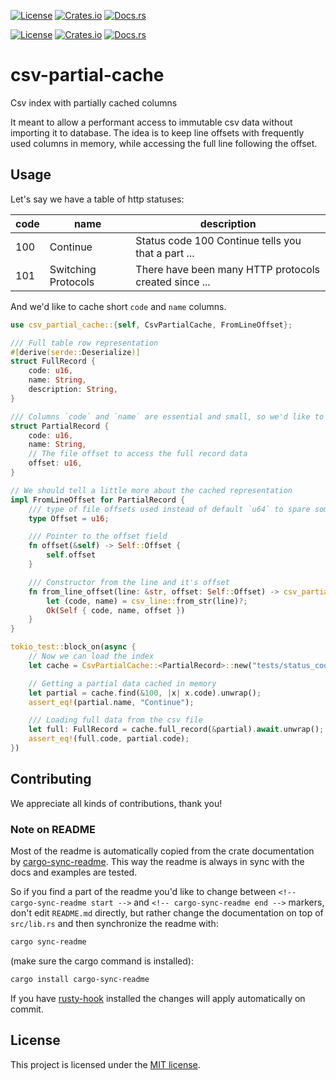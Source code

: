 [![License](https://img.shields.io/crates/l/csv-partial-cache.svg)](https://choosealicense.com/licenses/mit/)
[![Crates.io](https://img.shields.io/crates/v/csv-partial-cache.svg)](https://crates.io/crates/csv-partial-cache)
[![Docs.rs](https://docs.rs/csv-partial-cache/badge.svg)](https://docs.rs/csv-partial-cache)

[![License](https://img.shields.io/crates/l/{{project-name}}.svg)](https://choosealicense.com/licenses/mit/)
[![Crates.io](https://img.shields.io/crates/v/{{project-name}}.svg)](https://crates.io/crates/{{project-name}})
[![Docs.rs](https://docs.rs/{{project-name}}/badge.svg)](https://docs.rs/{{project-name}})

<!-- cargo-sync-readme start -->

# csv-partial-cache

Csv index with partially cached columns

It meant to allow a performant access to immutable csv data without importing it to database.
The idea is to keep line offsets with frequently used columns in memory, while accessing the
full line following the offset.


Usage
-----

Let's say we have a table of http statuses:

| code | name                | description                                           |
|------|---------------------|-------------------------------------------------------|
| 100  | Continue            | Status code 100 Continue tells you that a part ...    |
| 101  | Switching Protocols | There have been many HTTP protocols created since ... |

And we'd like to cache short `code` and `name` columns.

```rust
use csv_partial_cache::{self, CsvPartialCache, FromLineOffset};

/// Full table row representation
#[derive(serde::Deserialize)]
struct FullRecord {
    code: u16,
    name: String,
    description: String,
}

/// Columns `code` and `name` are essential and small, so we'd like to keep them and memory
struct PartialRecord {
    code: u16,
    name: String,
    // The file offset to access the full record data
    offset: u16,
}

// We should tell a little more about the cached representation
impl FromLineOffset for PartialRecord {
    /// type of file offsets used instead of default `u64` to spare some memory
    type Offset = u16;

    /// Pointer to the offset field
    fn offset(&self) -> Self::Offset {
        self.offset
    }

    /// Constructor from the line and it's offset
    fn from_line_offset(line: &str, offset: Self::Offset) -> csv_partial_cache::Result<Self> {
        let (code, name) = csv_line::from_str(line)?;
        Ok(Self { code, name, offset })
    }
}

tokio_test::block_on(async {
    // Now we can load the index
    let cache = CsvPartialCache::<PartialRecord>::new("tests/status_codes.csv").unwrap();

    // Getting a partial data cached in memory
    let partial = cache.find(&100, |x| x.code).unwrap();
    assert_eq!(partial.name, "Continue");

    /// Loading full data from the csv file
    let full: FullRecord = cache.full_record(&partial).await.unwrap();
    assert_eq!(full.code, partial.code);
})
```

<!-- cargo-sync-readme end -->

## Contributing

We appreciate all kinds of contributions, thank you!


### Note on README

Most of the readme is automatically copied from the crate documentation by [cargo-sync-readme][].
This way the readme is always in sync with the docs and examples are tested.

So if you find a part of the readme you'd like to change between `<!-- cargo-sync-readme start -->`
and `<!-- cargo-sync-readme end -->` markers, don't edit `README.md` directly, but rather change
the documentation on top of `src/lib.rs` and then synchronize the readme with:
```bash
cargo sync-readme
```
(make sure the cargo command is installed):
```bash
cargo install cargo-sync-readme
```

If you have [rusty-hook] installed the changes will apply automatically on commit.


## License

This project is licensed under the [MIT license](LICENSE).

[cargo-sync-readme]: https://github.com/phaazon/cargo-sync-readme
[rusty-hook]: https://github.com/swellaby/rusty-hook

